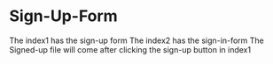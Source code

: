 # Sign-Up-Form
The index1 has the sign-up form
The index2 has the sign-in-form
The Signed-up file will come after clicking the sign-up button in index1
